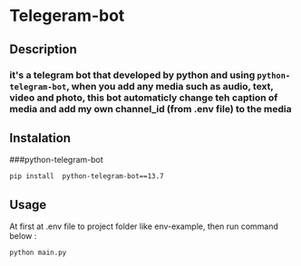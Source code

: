 # Telegeram-bot


## Description 

### it's a telegram bot that developed by python and using `python-telegram-bot`, when you add any media such as audio, text, video and photo, this bot automaticly change teh caption of media and add my own channel_id (from .env file) to the media 

## Instalation

###python-telegram-bot
```bash
pip install  python-telegram-bot==13.7
```


## Usage

At first at .env file to project folder like env-example, then run command below  : 
```bash
python main.py
```